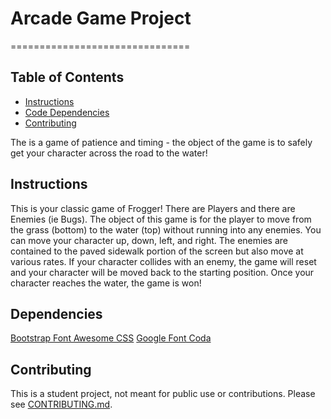 # Arcade Game Project
===============================

## Table of Contents

* [Instructions](#instructions)
* [Code Dependencies](#dependencies)
* [Contributing](#contributing)

The is a game of patience and timing - the object of the game is to safely get your character across the road to the water!

## Instructions

This is your classic game of Frogger! There are Players and there are Enemies (ie Bugs). The object of this game is for the player to move from the grass (bottom) to the water (top) without running into any enemies. 
You can move your character up, down, left, and right. The enemies are contained to the paved sidewalk portion of the screen but also move at various rates.
If your character collides with an enemy, the game will reset and your character will be moved back to the starting position. Once your character reaches the water, the game is won!

## Dependencies

[Bootstrap Font Awesome CSS](https://maxcdn.bootstrapcdn.com/font-awesome/4.6.1/css/font-awesome.min.css)
[Google Font Coda](https://fonts.googleapis.com/css?family=Coda)


## Contributing

This is a student project, not meant for public use or contributions.
Please see [CONTRIBUTING.md](CONTRIBUTING.md).
